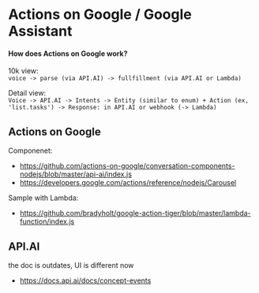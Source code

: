 # Actions on Google / Google Assistant

#### How does Actions on Google work?
10k view:   
`voice -> parse (via API.AI) -> fullfillment (via API.AI or Lambda)`

Detail view:   
`Voice -> API.AI -> Intents -> Entity (similar to enum) + Action (ex, 'list.tasks') -> Response: in API.AI or webhook (-> Lambda)`

## Actions on Google
Componenet:
- https://github.com/actions-on-google/conversation-components-nodejs/blob/master/api-ai/index.js
- https://developers.google.com/actions/reference/nodejs/Carousel

Sample with Lambda:
- https://github.com/bradyholt/google-action-tiger/blob/master/lambda-function/index.js

## API.AI 
the doc is outdates, UI is different now
- https://docs.api.ai/docs/concept-events


